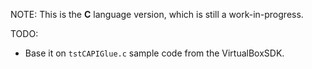NOTE: This is the __C__ language version, which is still a work-in-progress.

TODO:
* Base it on `tstCAPIGlue.c` sample code from the VirtualBoxSDK.
